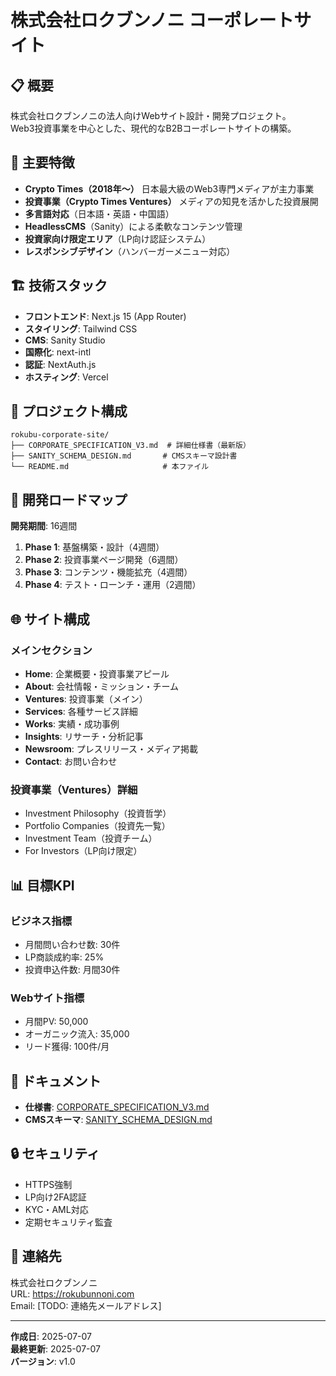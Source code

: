 # 株式会社ロクブンノニ コーポレートサイト

## 📋 概要

株式会社ロクブンノニの法人向けWebサイト設計・開発プロジェクト。  
Web3投資事業を中心とした、現代的なB2Bコーポレートサイトの構築。

## 🎯 主要特徴

- **Crypto Times（2018年〜）** 日本最大級のWeb3専門メディアが主力事業
- **投資事業（Crypto Times Ventures）** メディアの知見を活かした投資展開
- **多言語対応**（日本語・英語・中国語）
- **HeadlessCMS**（Sanity）による柔軟なコンテンツ管理
- **投資家向け限定エリア**（LP向け認証システム）
- **レスポンシブデザイン**（ハンバーガーメニュー対応）

## 🏗️ 技術スタック

- **フロントエンド**: Next.js 15 (App Router)
- **スタイリング**: Tailwind CSS
- **CMS**: Sanity Studio
- **国際化**: next-intl
- **認証**: NextAuth.js
- **ホスティング**: Vercel

## 📁 プロジェクト構成

```
rokubu-corporate-site/
├── CORPORATE_SPECIFICATION_V3.md  # 詳細仕様書（最新版）
├── SANITY_SCHEMA_DESIGN.md       # CMSスキーマ設計書
└── README.md                     # 本ファイル
```

## 🚀 開発ロードマップ

**開発期間**: 16週間

1. **Phase 1**: 基盤構築・設計（4週間）
2. **Phase 2**: 投資事業ページ開発（6週間）
3. **Phase 3**: コンテンツ・機能拡充（4週間）
4. **Phase 4**: テスト・ローンチ・運用（2週間）

## 🌐 サイト構成

### メインセクション
- **Home**: 企業概要・投資事業アピール
- **About**: 会社情報・ミッション・チーム
- **Ventures**: 投資事業（メイン）
- **Services**: 各種サービス詳細
- **Works**: 実績・成功事例
- **Insights**: リサーチ・分析記事
- **Newsroom**: プレスリリース・メディア掲載
- **Contact**: お問い合わせ

### 投資事業（Ventures）詳細
- Investment Philosophy（投資哲学）
- Portfolio Companies（投資先一覧）
- Investment Team（投資チーム）
- For Investors（LP向け限定）

## 📊 目標KPI

### ビジネス指標
- 月間問い合わせ数: 30件
- LP商談成約率: 25%
- 投資申込件数: 月間30件

### Webサイト指標
- 月間PV: 50,000
- オーガニック流入: 35,000
- リード獲得: 100件/月

## 📝 ドキュメント

- **仕様書**: [CORPORATE_SPECIFICATION_V3.md](./CORPORATE_SPECIFICATION_V3.md)
- **CMSスキーマ**: [SANITY_SCHEMA_DESIGN.md](./SANITY_SCHEMA_DESIGN.md)

## 🔒 セキュリティ

- HTTPS強制
- LP向け2FA認証
- KYC・AML対応
- 定期セキュリティ監査

## 📧 連絡先

株式会社ロクブンノニ  
URL: https://rokubunnoni.com  
Email: [TODO: 連絡先メールアドレス]

---

**作成日**: 2025-07-07  
**最終更新**: 2025-07-07  
**バージョン**: v1.0